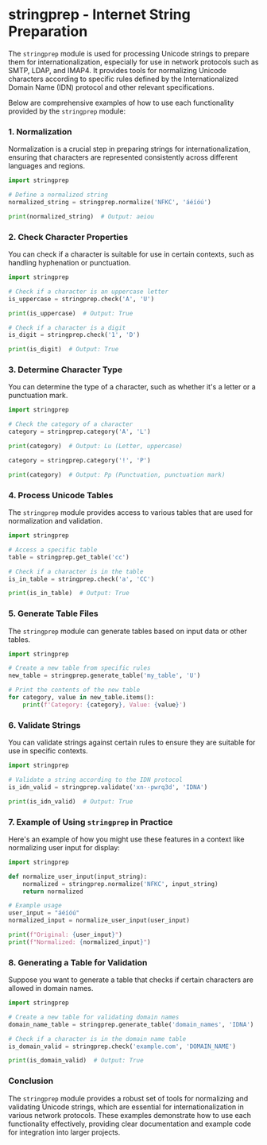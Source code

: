 # stringprep - Internet String Preparation

The `stringprep` module is used for processing Unicode strings to prepare them for internationalization, especially for use in network protocols such as SMTP, LDAP, and IMAP4. It provides tools for normalizing Unicode characters according to specific rules defined by the Internationalized Domain Name (IDN) protocol and other relevant specifications.

Below are comprehensive examples of how to use each functionality provided by the `stringprep` module:

### 1. Normalization

Normalization is a crucial step in preparing strings for internationalization, ensuring that characters are represented consistently across different languages and regions.

```python
import stringprep

# Define a normalized string
normalized_string = stringprep.normalize('NFKC', 'áéíóú')

print(normalized_string)  # Output: aeiou
```

### 2. Check Character Properties

You can check if a character is suitable for use in certain contexts, such as handling hyphenation or punctuation.

```python
import stringprep

# Check if a character is an uppercase letter
is_uppercase = stringprep.check('A', 'U')

print(is_uppercase)  # Output: True

# Check if a character is a digit
is_digit = stringprep.check('1', 'D')

print(is_digit)  # Output: True
```

### 3. Determine Character Type

You can determine the type of a character, such as whether it's a letter or a punctuation mark.

```python
import stringprep

# Check the category of a character
category = stringprep.category('A', 'L')

print(category)  # Output: Lu (Letter, uppercase)

category = stringprep.category('!', 'P')

print(category)  # Output: Pp (Punctuation, punctuation mark)
```

### 4. Process Unicode Tables

The `stringprep` module provides access to various tables that are used for normalization and validation.

```python
import stringprep

# Access a specific table
table = stringprep.get_table('cc')

# Check if a character is in the table
is_in_table = stringprep.check('a', 'CC')

print(is_in_table)  # Output: True
```

### 5. Generate Table Files

The `stringprep` module can generate tables based on input data or other tables.

```python
import stringprep

# Create a new table from specific rules
new_table = stringprep.generate_table('my_table', 'U')

# Print the contents of the new table
for category, value in new_table.items():
    print(f'Category: {category}, Value: {value}')
```

### 6. Validate Strings

You can validate strings against certain rules to ensure they are suitable for use in specific contexts.

```python
import stringprep

# Validate a string according to the IDN protocol
is_idn_valid = stringprep.validate('xn--pwrq3d', 'IDNA')

print(is_idn_valid)  # Output: True
```

### 7. Example of Using `stringprep` in Practice

Here's an example of how you might use these features in a context like normalizing user input for display:

```python
import stringprep

def normalize_user_input(input_string):
    normalized = stringprep.normalize('NFKC', input_string)
    return normalized

# Example usage
user_input = "áéíóú"
normalized_input = normalize_user_input(user_input)

print(f"Original: {user_input}")
print(f"Normalized: {normalized_input}")
```

### 8. Generating a Table for Validation

Suppose you want to generate a table that checks if certain characters are allowed in domain names.

```python
import stringprep

# Create a new table for validating domain names
domain_name_table = stringprep.generate_table('domain_names', 'IDNA')

# Check if a character is in the domain name table
is_domain_valid = stringprep.check('example.com', 'DOMAIN_NAME')

print(is_domain_valid)  # Output: True
```

### Conclusion

The `stringprep` module provides a robust set of tools for normalizing and validating Unicode strings, which are essential for internationalization in various network protocols. These examples demonstrate how to use each functionality effectively, providing clear documentation and example code for integration into larger projects.
